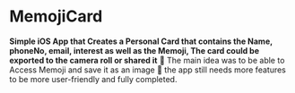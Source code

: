 # MemojiCard
**Simple iOS App that Creates a Personal Card that contains the Name, phoneNo, email, interest as well as the Memoji, The card could be exported to the camera roll or shared it**
💫 The main idea was to be able to Access Memoji and save it as an image
🌱 the app still needs more features to be more user-friendly and fully completed.
